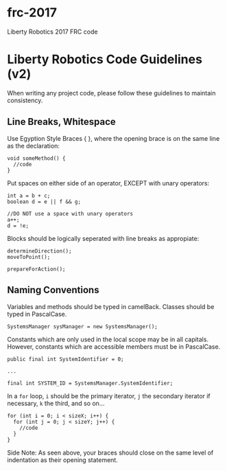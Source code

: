 # frc-2017
Liberty Robotics 2017 FRC code

# Liberty Robotics Code Guidelines (v2)
When writing any project code, please follow these guidelines to maintain consistency.
## Line Breaks, Whitespace
Use Egyption Style Braces { }, where the opening brace is on the same line as the declaration:
```
void someMethod() {
  //code
}
```
Put spaces on either side of an operator, EXCEPT with unary operators:
```
int a = b + c;
boolean d = e || f && g;

//DO NOT use a space with unary operators
a++;
d = !e;

```
Blocks should be logically seperated with line breaks as appropiate:
```
determineDirection();
moveToPoint();

prepareForAction();
```
## Naming Conventions
Variables and methods should be typed in camelBack. Classes  should be typed in PascalCase.
```
SystemsManager sysManager = new SystemsManager();
```
Constants which are only used in the local scope may be in all capitals. However, constants which are accessible members must be in PascalCase.
```
public final int SystemIdentifier = 0;

...

final int SYSTEM_ID = SystemsManager.SystemIdentifier;
```
In a ```for``` loop, ```i``` should be the primary iterator, ```j``` the secondary iterator if necessary, ```k``` the third, and so on...
```
for (int i = 0; i < sizeX; i++) {
  for (int j = 0; j < sizeY; j++) {
    //code
  }
}
```
Side Note: As seen above, your braces should close on the same level of indentation as their opening statement.
